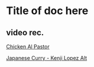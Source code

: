 # Title of doc here

## video rec.
[Chicken Al Pastor](https://www.youtube.com/watch?v=p1jieTUtMX4&ab_channel=BrianLagerstrom)

[Japanese Curry - Kenji Lopez Alt](https://www.youtube.com/watch?v=QhsrBz9Cceg&ab_channel=J.KenjiL%C3%B3pez-Alt)